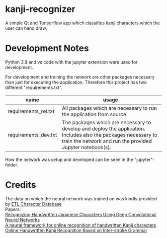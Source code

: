 # kanji-recognizer
A simple Qt and Tensorflow app which classifies kanji characters which the user can hand draw.


# Development Notes
Python 3.8 and vs code with the jupyter extension were used for development.

For development and training the network are other packages necessary than just for executing the application.
Therefore this project has two different "requirements.txt".

| name | usage |
|---|---|
| requirements_rel.txt | All packages which are necessary to run the application from source. |
| requirements_dev.txt | The packages which are necessary to develop and deploy the application.</br> Includes also the packages necessary to train the network and run the provided Jupyter notebook(s). |

How the network was setup and developed can be seen in the "jupyter"-folder.


# Credits
The data on which the neural network was trained on was kindly provided by [ETL Character Database](http://etlcdb.db.aist.go.jp/obtaining-etl-character-database) <br/>
Papers:<br/>
[Recognizing Handwritten Japanese Characters Using Deep Convolutional Neural Networks](http://cs231n.stanford.edu/reports/2016/pdfs/262_Report.pdf) <br/>
[A neural framework for online recognition of handwritten Kanji characters](https://www.researchgate.net/publication/327893142_A_neural_framework_for_online_recognition_of_handwritten_Kanji_characters) <br/>
[Online Handwritten Kanji Recognition Based on Inter-stroke Grammar](https://www.researchgate.net/publication/4288187_Online_Handwritten_Kanji_Recognition_Based_on_Inter-stroke_Grammar) <br/>